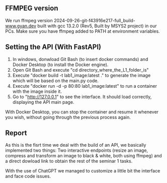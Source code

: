 ## FFMPEG version
We run ffmpeg version 2024-09-26-git-f43916e217-full_build-www.gyan.dev built with gcc 13.2.0 (Rev5, Built by MSYS2 project) in our PCs. Make sure you have ffmpeg added to PATH at environment variables.

## Setting the API (With FastAPI)

1. In windows, donwload Git Bash (to insert docker commands) and Docker Desktop (to install the Docker engine).
2. Open Git Bash and execute "cd directory_where_the_L1_folder_is"
3. Execute "docker build -t lab1_image:latest ." to generate the image which will be based on the main.py code.
4. Execute "docker run -d -p 80:80 lab1_image:latest" to run a container with the image inside it.
5. Go to "http://127.0.0.1" to see the interface. It should load correctly, displaying the API main page.

With Docker Desktop, you can stop the container and resume it whenever you wish, without going through the previous process again.

## Report

As this is the fisrt time we deal with the build of an API, we basically implemented two things: Two interactive endpoints (resize an image, compress and transform an image to black & white, both using ffmpeg) and a direct dowload link to obtain the rest of the seminar 1 tasks.

With the use of ChatGPT we managed to customize a little bit the interface and face code issues.

